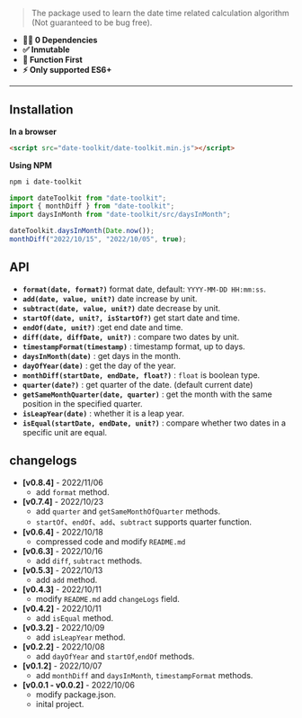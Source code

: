 > The package used to learn the date time related calculation algorithm (Not guaranteed to be bug free).

- **💪🏻 0 Dependencies**
- **✅ Inmutable**
- **🎯 Function First**
- **⚡️ Only supported ES6+**

---

## Installation

**In a browser**

```html
<script src="date-toolkit/date-toolkit.min.js"></script>
```

**Using NPM**

```bash
npm i date-toolkit
```

```js
import dateToolkit from "date-toolkit";
import { monthDiff } from "date-toolkit";
import daysInMonth from "date-toolkit/src/daysInMonth";

dateToolkit.daysInMonth(Date.now());
monthDiff("2022/10/15", "2022/10/05", true);
```

## API

- **`format(date, format?)`** format date, default: `YYYY-MM-DD HH:mm:ss`.
- **`add(date, value, unit?)`** date increase by unit.
- **`subtract(date, value, unit?)`** date decrease by unit.
- **`startOf(date, unit?, isStartOf?)`** get start date and time.
- **`endOf(date, unit?)`** :get end date and time.
- **`diff(date, diffDate, unit?)`** : compare two dates by unit.
- **`timestampFormat(timestamp)`** : timestamp format, up to days.
- **`daysInMonth(date)`** : get days in the month.
- **`dayOfYear(date)`** : get the day of the year.
- **`monthDiff(startDate, endDate, float?)`** : `float` is boolean type.
- **`quarter(date?)`** : get quarter of the date. (default current date)
- **`getSameMonthQuarter(date, quarter)`** : get the month with the same position in the specified quarter.
- **`isLeapYear(date)`** : whether it is a leap year.
- **`isEqual(startDate, endDate, unit?)`** : compare whether two dates in a specific unit are equal.

## changelogs

* **[v0.8.4]**  - 2022/11/06
    * add `format` method.
* **[v0.7.4]**  - 2022/10/23
    * add `quarter` and `getSameMonthOfQuarter` methods. 
    * `startOf`、`endOf`、`add`、`subtract` supports quarter function.
* **[v0.6.4]** - 2022/10/18
    * compressed code and modify `README.md` 
* **[v0.6.3]** - 2022/10/16
    * add `diff`, `subtract` methods. 
* **[v0.5.3]** - 2022/10/13
    * add `add` method.
* **[v0.4.3]** - 2022/10/11
    * modify `README.md` add `changeLogs` field.
* **[v0.4.2]** - 2022/10/11
    * add `isEqual` method. 
* **[v0.3.2]** - 2022/10/09
    * add `isLeapYear` method.
* **[v0.2.2]** - 2022/10/08
    * add `dayOfYear` and `startOf`,`endOf` methods.
* **[v0.1.2]** - 2022/10/07
    * add `monthDiff` and `daysInMonth`, `timestampFormat` methods. 
* **[v0.0.1 - v0.0.2]** - 2022/10/06
    * modify package.json.  
    * inital project.